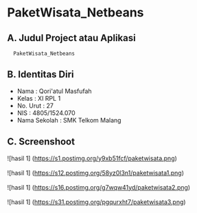 # PaketWisata_Netbeans

## A. Judul Project atau Aplikasi
      PaketWisata_Netbeans

## B. Identitas Diri
   - Nama          : Qori'atul Masfufah
   - Kelas         : XI RPL 1
   - No. Urut      : 27
   - NIS           : 4805/1524.070
   - Nama Sekolah  : SMK Telkom Malang
   
## C. Screenshoot
   ![hasil 1] (https://s1.postimg.org/y9xb51fcf/paketwisata.png)<br><br>
   ![hasil 1] (https://s12.postimg.org/58yz0l3n1/paketwisata1.png)<br><br>
   ![hasil 1] (https://s16.postimg.org/g7wqw41yd/paketwisata2.png)<br><br>
   ![hasil 1] (https://s31.postimg.org/pgqurxht7/paketwisata3.png)<br><br>
